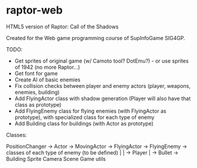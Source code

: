 raptor-web
==========

HTML5 version of Raptor: Call of the Shadows

Created for the Web game programming course of SupInfoGame SIG4GP.


TODO:
- Get sprites of original game (w/ Camoto tool? DotEmu?) - or use sprites of 1942 (no more Raptor...)
- Get font for game
- Create AI of basic enemies
- Fix collision checks between player and enemy actors (player, weapons, enemies, building)
- Add FlyingActor class with shadow generation (Player will also have that class as prototype)
- Add FlyingEnemy class for flying enemies (with FlyingActor as prototype), with specialized class for each type of enemy
- Add Building class for buildings (with Actor as prototype)

Classes:

PositionChanger -> Actor -> MovingActor -> FlyingActor -> FlyingEnemy -> classes of each type of enemy (to be defined)
                         |              |              -> Player
                         |              -> Bullet
                         -> Building
Sprite
Camera
Scene
Game
utils
